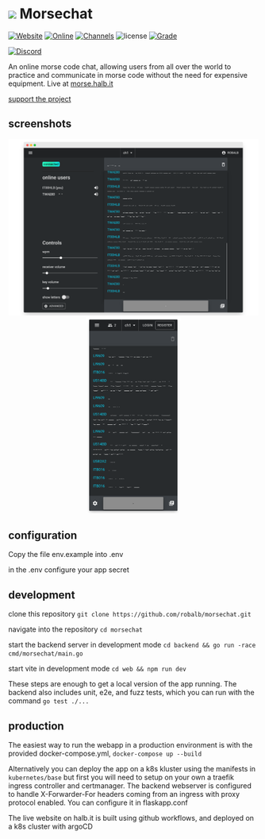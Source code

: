 # <img src="https://i.imgur.com/A8fVeyP.png" height="60"> Morsechat 

[![Website](https://img.shields.io/website?down_message=offline&up_message=up&url=https%3A%2F%2Fmorse.halb.it)](https://morse.halb.it)
[![Online](https://img.shields.io/badge/dynamic/json?label=online%20users&query=%24.online_users&url=https%3A%2F%2Fmorse.halb.it%2Fapi%2Fv1%2Fpublic_stats)](https://morse.halb.it)
[![Channels](https://img.shields.io/badge/dynamic/json?label=active%20channels&query=%24.active_channels&url=https%3A%2F%2Fmorse.halb.it%2Fapi%2Fv1%2Fpublic_stats)](https://morse.halb.it)
![license](https://img.shields.io/github/license/robalb/morsechat.svg)
[![Grade](https://img.shields.io/mozilla-observatory/grade/morse.halb.it?publish)](https://observatory.mozilla.org/analyze/morse.halb.it)

[![Discord](https://img.shields.io/discord/842882128555016212?label=Discord%20community)](https://discord.gg/JNwsmHuKwd)

An online morse code chat, allowing users from all over the world to practice and communicate in morse code without the need for expensive equipment. Live at [morse.halb.it](https://morse.halb.it/)

[support the project](https://ko-fi.com/K3K6D3NPD)

## screenshots
<p align="center">
<img src="./docs/tablet_a.png" width="600px" height="auto" />
<img src="./docs/phone.png" width="190px" height="auto" />
</p>

<!--
w 600 200
h 500 400
-->

## configuration

Copy the file env.example into .env

in the .env configure your app secret


## development

clone this repository `git clone https://github.com/robalb/morsechat.git`

navigate into the repository `cd morsechat`

start the backend server in development mode `cd backend && go run -race cmd/morsechat/main.go`

start vite in development mode `cd web && npm run dev`

These steps are enough to get a local version of the app running.
The backend also includes unit, e2e, and fuzz tests, which you can run with the command `go test ./...`

## production

The easiest way to run the webapp in a production environment is with the provided docker-compose.yml,
`docker-compose up --build`


Alternatively you can deploy the app on a k8s kluster using the manifests in `kubernetes/base` but first you will need to
setup on your own a traefik ingress controller and certmanager.
The backend webserver is configured to handle X-Forwarder-For headers coming from an ingress with proxy protocol enabled.
You can configure it in flaskapp.conf

The live website on halb.it is built using github workflows, and deployed on a k8s cluster with argoCD

